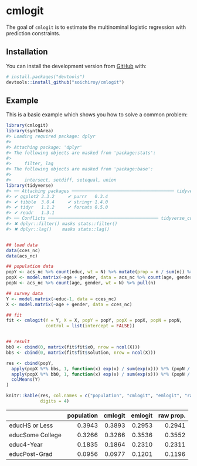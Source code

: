 
<!-- README.md is generated from README.Rmd. Please edit that file -->

# cmlogit

<!-- badges: start -->

<!-- badges: end -->

The goal of `cmlogit` is to estimate the multinominal logistic
regression with prediction constraints.

## Installation

You can install the development version from
[GitHub](https://github.com/) with:

``` r
# install.packages("devtools")
devtools::install_github("soichiroy/cmlogit")
```

## Example

This is a basic example which shows you how to solve a common problem:

``` r
library(cmlogit)
library(synthArea)
#> Loading required package: dplyr
#> 
#> Attaching package: 'dplyr'
#> The following objects are masked from 'package:stats':
#> 
#>     filter, lag
#> The following objects are masked from 'package:base':
#> 
#>     intersect, setdiff, setequal, union
library(tidyverse)
#> ── Attaching packages ─────────────────────────────────────── tidyverse 1.3.0 ──
#> ✔ ggplot2 3.3.2     ✔ purrr   0.3.4
#> ✔ tibble  3.0.4     ✔ stringr 1.4.0
#> ✔ tidyr   1.1.2     ✔ forcats 0.5.0
#> ✔ readr   1.3.1
#> ── Conflicts ────────────────────────────────────────── tidyverse_conflicts() ──
#> ✖ dplyr::filter() masks stats::filter()
#> ✖ dplyr::lag()    masks stats::lag()


## load data
data(cces_nc)
data(acs_nc)

## population data
popY <- acs_nc %>% count(educ, wt = N) %>% mutate(prop = n / sum(n)) %>% pull(prop)
popX <- model.matrix(~age + gender, data = acs_nc %>% count(age, gender, wt = N))
popN <- acs_nc %>% count(age, gender, wt = N) %>% pull(n)

## survey data
Y <- model.matrix(~educ-1, data = cces_nc)
X <- model.matrix(~age + gender, data = cces_nc)

## fit
fit <- cmlogit(Y = Y, X = X, popY = popY, popX = popX, popN = popN,
               control = list(intercept = FALSE))


## result
bb0 <- cbind(0, matrix(fit$fit$x0, nrow = ncol(X)))
bbs <- cbind(0, matrix(fit$fit$solution, nrow = ncol(X)))

res <- cbind(popY,
  apply(popX %*% bbs, 1, function(x) exp(x) / sum(exp(x))) %*% (popN / sum(popN)),
  apply(popX %*% bb0, 1, function(x) exp(x) / sum(exp(x))) %*% (popN / sum(popN)),
  colMeans(Y)
)

knitr::kable(res, col.names = c("population", "cmlogit", "emlogit", "raw prop."),
             digits = 4)
```

|                  | population | cmlogit | emlogit | raw prop. |
| :--------------- | ---------: | ------: | ------: | --------: |
| educHS or Less   |     0.3943 |  0.3893 |  0.2953 |    0.2941 |
| educSome College |     0.3266 |  0.3266 |  0.3536 |    0.3552 |
| educ4-Year       |     0.1835 |  0.1864 |  0.2310 |    0.2311 |
| educPost-Grad    |     0.0956 |  0.0977 |  0.1201 |    0.1196 |
